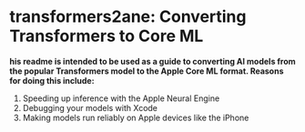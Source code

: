# transformers2ane: Converting Transformers to Core ML
**his readme is intended to be used as a guide to converting AI models from the popular Transformers model to the Apple Core ML format. Reasons for doing this include:**
1. Speeding up inference with the Apple Neural Engine
2. Debugging your models with Xcode
3. Making models run reliably on Apple devices like the iPhone
